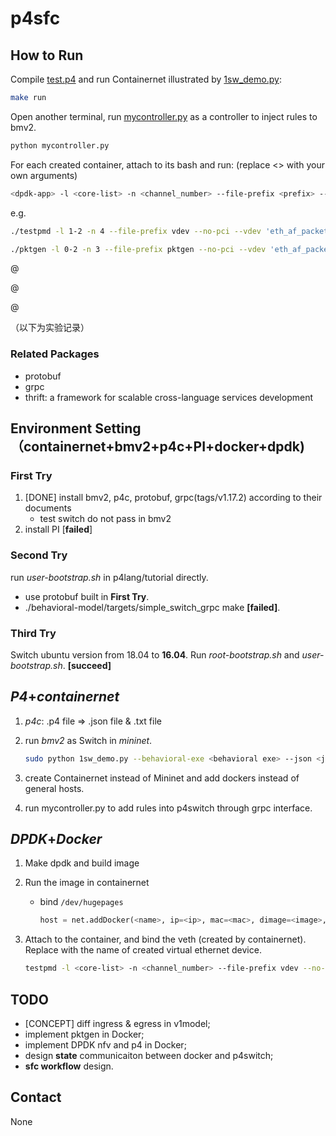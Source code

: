 # p4sfc



## How to Run

Compile <u>test.p4</u> and run Containernet illustrated by <u>1sw_demo.py</u>:

```bash
make run
```

Open another terminal, run <u>mycontroller.py</u> as a controller to inject rules to bmv2.

```bash
python mycontroller.py
```

For each created container, attach to its bash and run: (replace <> with your own arguments)

```bash
<dpdk-app> -l <core-list> -n <channel_number> --file-prefix <prefix> --no-pci --vdev 'eth_af_packet,iface=<veth>' -- <app-args>
```

e.g.

```bash
./testpmd -l 1-2 -n 4 --file-prefix vdev --no-pci --vdev 'eth_af_packet,iface=h1-eth0' -- -i
```

```bash
./pktgen -l 0-2 -n 3 --file-prefix pktgen --no-pci --vdev 'eth_af_packet,iface=h2-eth0' -- -P -m"[1:2].0"
```



@

@

@



（以下为实验记录）

### Related Packages

- protobuf
- grpc
- thrift: a framework for scalable cross-language services development

## Environment Setting（containernet+bmv2+p4c+PI+docker+dpdk)

### First Try

1. [DONE] install bmv2, p4c, protobuf, grpc(tags/v1.17.2) according to their documents
   - test switch do not pass in bmv2
1. install PI [**failed**]

### Second Try

run *user-bootstrap.sh* in p4lang/tutorial directly.

- use protobuf built in **First Try**.
- ./behavioral-model/targets/simple_switch_grpc make **[failed]**.

### Third Try

Switch ubuntu version from 18.04 to **16.04**. Run *root-bootstrap.sh* and *user-bootstrap.sh*. **[succeed]**

## *P4*+*containernet*

1.  *p4c*: .p4 file => .json file & .txt file

2. run *bmv2* as Switch in *mininet*.

   ```bash
   sudo python 1sw_demo.py --behavioral-exe <behavioral exe> --json <json file(compiled from p4)>
   ```

3. create Containernet instead of Mininet and add dockers instead of general hosts.

4. run mycontroller.py to add rules into p4switch through grpc interface.

## *DPDK*+*Docker*

1. Make dpdk and build image

2. Run the image in containernet

   - bind `/dev/hugepages`

     ```python
     host = net.addDocker(<name>, ip=<ip>, mac=<mac>, dimage=<image>, volumes=['/dev/hugepages:/dev/hugepages:rw'])
     ```

3. Attach to the container, and bind the veth (created by containernet). Replace <veth> with the name of created virtual ethernet device.

    ```bash
    testpmd -l <core-list> -n <channel_number> --file-prefix vdev --no-pci --vdev 'eth_af_packet,iface=<veth>' -- -i
    ```

## TODO

- [CONCEPT] diff ingress & egress in v1model;
- implement pktgen in Docker;
- implement DPDK nfv and p4 in Docker;
- design **state** communicaiton between docker and p4switch;
- **sfc workflow** design.

## Contact

None